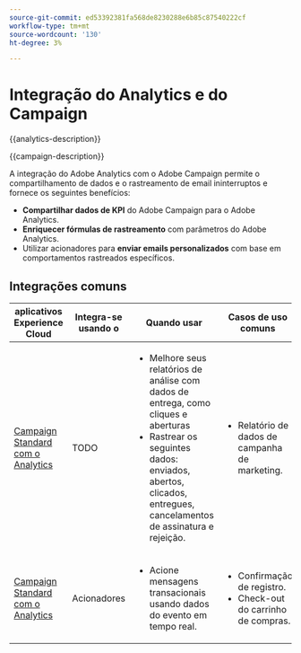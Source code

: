 ```yaml
---
source-git-commit: ed53392381fa568de8230288e6b85c87540222cf
workflow-type: tm+mt
source-wordcount: '130'
ht-degree: 3%

---
```



# Integração do Analytics e do Campaign

{{analytics-description}}

{{campaign-description}}

A integração do Adobe Analytics com o Adobe Campaign permite o compartilhamento de dados e o rastreamento de email ininterruptos e fornece os seguintes benefícios:

+ **Compartilhar dados de KPI** do Adobe Campaign para o Adobe Analytics.
+ **Enriquecer fórmulas de rastreamento** com parâmetros do Adobe Analytics.
+ Utilizar acionadores para **enviar emails personalizados** com base em comportamentos rastreados específicos.

## Integrações comuns

<table>
    <thead>
        <tr>
            <th>aplicativos Experience Cloud</th>
            <th>Integra-se usando o</th>
            <th>Quando usar</th>
            <th>Casos de uso comuns</th>
        </tr>
    </thead>
    <tbody>
        <tr>
            <td><a href="https://experienceleague.adobe.com/docs/campaign-standard-learn/tutorials/integrations/track-the-success-of-your-deliveries-in-analytics.html" target="_blank" rel="noreferrer">Campaign Standard com o Analytics</a></td>
            <td>TODO</td>
            <td>
                <ul>
                    <li>Melhore seus relatórios de análise com dados de entrega, como cliques e aberturas</li>
                    <li>Rastrear os seguintes dados: enviados, abertos, clicados, entregues, cancelamentos de assinatura e rejeição.</li>                    
                </ul>
            </td>
            <td>
              <ul>
                <li>Relatório de dados de campanha de marketing.</li>
              </ul>
            </td>
        </tr>
        <tr>
            <td><a href="https://experienceleague.adobe.com/docs/campaign-standard-learn/tutorials/integrations/triggers/using-triggers-for-transactional-messaging-overview.html" target="_blank" rel="noreferrer">Campaign Standard com o Analytics</a></td>
            <td>Acionadores</li>
            <td>
                <ul>
                    <li>Acione mensagens transacionais usando dados do evento em tempo real.</li>
                </ul>
            </td>
            <td>
              <ul>
                <li>Confirmação de registro.</li>
                <li>Check-out do carrinho de compras.</li>
              </ul>
            </td>
        </tr>              
    </tbody>          
</table>
